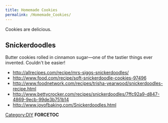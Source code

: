 ```yaml
---
title: Homemade Cookies
permalink: /Homemade_Cookies/
---
```


Cookies are delicious.

Snickerdoodles
--------------

Butter cookies rolled in cinnamon sugar—one of the tastier things ever invented. Couldn't be easier!

-   <http://allrecipes.com/recipe/mrs-siggs-snickerdoodles/>
-   <http://www.food.com/recipe/soft-snickerdoodle-cookies-97496>
-   <http://www.foodnetwork.com/recipes/trisha-yearwood/snickerdoodles-recipe.html>
-   <http://www.bettycrocker.com/recipes/snickerdoodles/7ffc92a9-d847-4869-9ecb-99de3b751b14>
-   <http://www.joyofbaking.com/Snickerdoodles.html>

[Category:DIY](/Category:DIY "wikilink") __FORCETOC__